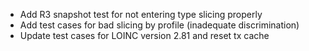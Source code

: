 * Add R3 snapshot test for not entering type slicing properly
* Add test cases for bad slicing by profile (inadequate discrimination)
* Update test cases for LOINC version 2.81 and reset tx cache
